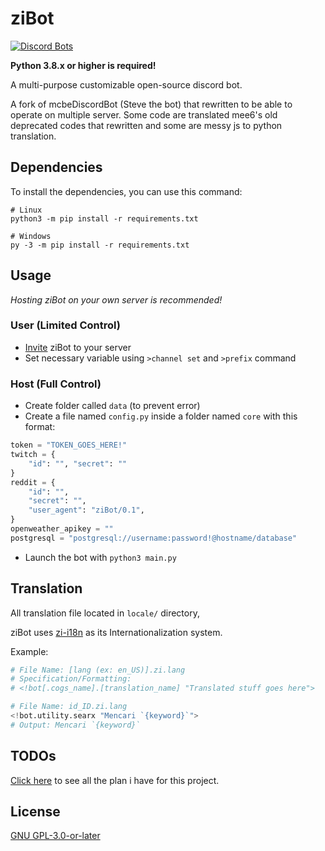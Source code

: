 # ziBot

[![Discord Bots](https://top.gg/api/widget/status/740122842988937286.svg)](https://top.gg/bot/740122842988937286)

**Python 3.8.x or higher is required!** 

A multi-purpose customizable open-source discord bot.

A fork of mcbeDiscordBot (Steve the bot) that rewritten to be able to operate on multiple server. Some code are translated mee6's old deprecated codes that rewritten and some are messy js to python translation.

## Dependencies
To install the dependencies, you can use this command:
```
# Linux
python3 -m pip install -r requirements.txt

# Windows
py -3 -m pip install -r requirements.txt
```

## Usage
*Hosting ziBot on your own server is recommended!*
### User (Limited Control)
- [Invite](https://discord.com/api/oauth2/authorize?client_id=740122842988937286&permissions=470153334&scope=bot) ziBot to your server
- Set necessary variable using `>channel set` and `>prefix` command

### Host (Full Control)
- Create folder called `data` (to prevent error)
- Create a file named `config.py` inside a folder named `core` with this format:
```python
token = "TOKEN_GOES_HERE!"
twitch = {
    "id": "", "secret": ""
}
reddit = {
    "id": "",
    "secret": "",
    "user_agent": "ziBot/0.1",
}
openweather_apikey = ""
postgresql = "postgresql://username:password!@hostname/database"
```
- Launch the bot with ```python3 main.py```

## Translation
All translation file located in `locale/` directory,

ziBot uses [zi-i18n](https://github.com/ZiRO-Bot/zi-i18n) as its Internationalization system.

Example:
```python
# File Name: [lang (ex: en_US)].zi.lang
# Specification/Formatting: 
# <!bot[.cogs_name].[translation_name] "Translated stuff goes here">

# File Name: id_ID.zi.lang
<!bot.utility.searx "Mencari `{keyword}`">
# Output: Mencari `{keyword}`
```

## TODOs
[Click here](https://github.com/null2264/ziBot/projects) to see all the plan i have for this project.

## License
[GNU GPL-3.0-or-later](https://github.com/null2264/ziBot/blob/master/LICENSE)
